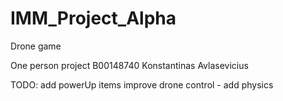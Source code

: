 # IMM_Project_Alpha
 Drone game

One person project 
B00148740 Konstantinas Avlasevicius

TODO:
add powerUp items
improve drone control - add physics 



